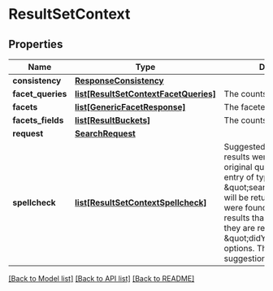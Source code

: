 # ResultSetContext

## Properties
Name | Type | Description | Notes
------------ | ------------- | ------------- | -------------
**consistency** | [**ResponseConsistency**](ResponseConsistency.md) |  | [optional] 
**facet_queries** | [**list[ResultSetContextFacetQueries]**](ResultSetContextFacetQueries.md) | The counts from facet queries | [optional] 
**facets** | [**list[GenericFacetResponse]**](GenericFacetResponse.md) | The faceted response | [optional] 
**facets_fields** | [**list[ResultBuckets]**](ResultBuckets.md) | The counts from field facets | [optional] 
**request** | [**SearchRequest**](SearchRequest.md) |  | [optional] 
**spellcheck** | [**list[ResultSetContextSpellcheck]**](ResultSetContextSpellcheck.md) | Suggested corrections  If zero results were found for the original query then a single entry of type \&quot;searchInsteadFor\&quot; will be returned. If alternatives were found that return more results than the original query they are returned as \&quot;didYouMean\&quot; options. The highest quality suggestion is first.  | [optional] 

[[Back to Model list]](../README.md#documentation-for-models) [[Back to API list]](../README.md#documentation-for-api-endpoints) [[Back to README]](../README.md)

